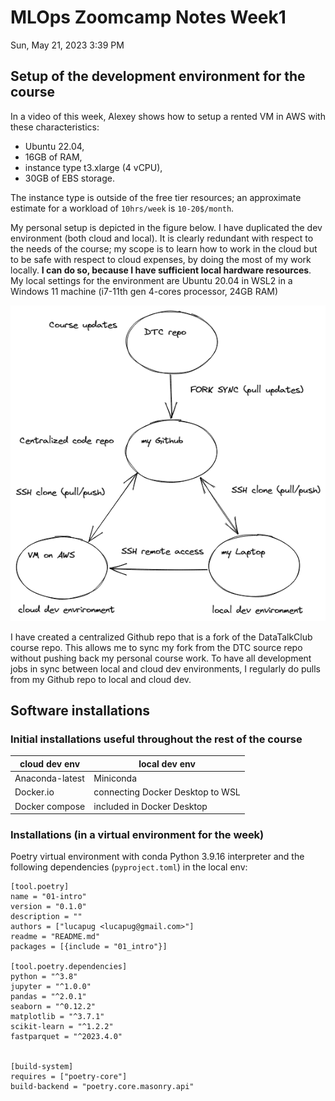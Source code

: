 # MLOps Zoomcamp Notes Week1

Sun, May 21, 2023 3:39 PM

## Setup of the development environment for the course

In a video of this week, Alexey shows how to setup a rented VM in AWS with these characteristics:

* Ubuntu 22.04,
* 16GB of RAM,
* instance type t3.xlarge (4 vCPU),
* 30GB of EBS storage.

The instance type is outside of the free tier resources; an approximate estimate for a workload of `10hrs/week` is `10-20$/month`.

My personal setup is depicted in the figure below. I have duplicated the dev environment (both cloud and local). It is clearly redundant with respect to the needs of the course; my scope is to learn how to work in the cloud but to be safe with respect to cloud expenses, by doing the most of my work locally. <strong>I can do so, because I have sufficient local hardware resources</strong>. My local settings for the environment are Ubuntu 20.04 in WSL2 in a Windows 11 machine (i7-11th gen 4-cores processor, 24GB RAM)

![schema dev environment](.media/img_0.png)

I have created a centralized Github repo that is a fork of the DataTalkClub course repo. This allows me to sync my fork from the DTC source repo without pushing back my personal course work. To have all development jobs in sync between local and cloud dev environments, I regularly do pulls from my Github repo to local and cloud dev.

## Software installations

### Initial installations useful throughout the rest of the course

| cloud dev env | local dev env |
| ------------- | ------------- |
| Anaconda-latest | Miniconda |
| Docker.io | connecting Docker Desktop to WSL |
| Docker compose | included in Docker Desktop |

### Installations (in a virtual environment for the week)

Poetry virtual environment with conda Python 3.9.16 interpreter and the following dependencies (`pyproject.toml`) in the local env:

```
[tool.poetry]
name = "01-intro"
version = "0.1.0"
description = ""
authors = ["lucapug <lucapug@gmail.com>"]
readme = "README.md"
packages = [{include = "01_intro"}]

[tool.poetry.dependencies]
python = "^3.8"
jupyter = "^1.0.0"
pandas = "^2.0.1"
seaborn = "^0.12.2"
matplotlib = "^3.7.1"
scikit-learn = "^1.2.2"
fastparquet = "^2023.4.0"


[build-system]
requires = ["poetry-core"]
build-backend = "poetry.core.masonry.api"
```